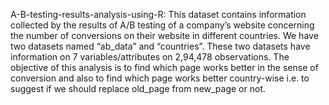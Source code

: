 A-B-testing-results-analysis-using-R:
This dataset contains information collected by the results of A/B testing of a company’s website 
concerning the number of conversions on their website in different countries. We have two datasets 
named “ab_data” and “countries”. These two datasets have information on 7 variables/attributes on
2,94,478 observations. The objective of this analysis is to find which page works better in the sense
of conversion and also to find which page works better country-wise i.e. to suggest if we should replace
old_page from new_page or not.
